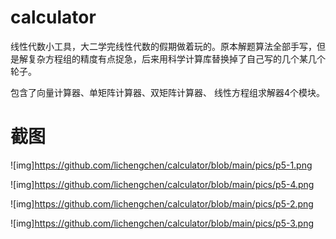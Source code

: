 # calculator

线性代数小工具，大二学完线性代数的假期做着玩的。原本解题算法全部手写，但是解复杂方程组的精度有点捉急，后来用科学计算库替换掉了自己写的几个某几个轮子。

包含了向量计算器、单矩阵计算器、双矩阵计算器、 线性方程组求解器4个模块。

# 截图
![img]https://github.com/lichengchen/calculator/blob/main/pics/p5-1.png

![img]https://github.com/lichengchen/calculator/blob/main/pics/p5-4.png

![img]https://github.com/lichengchen/calculator/blob/main/pics/p5-2.png

![img]https://github.com/lichengchen/calculator/blob/main/pics/p5-3.png
